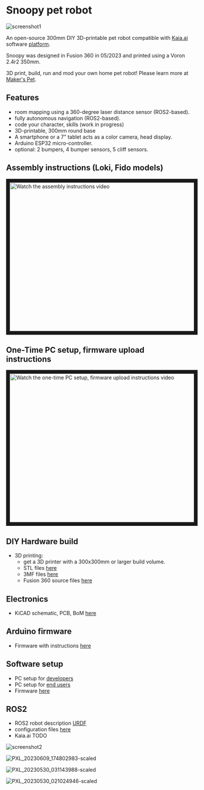 # Snoopy pet robot

![screenshot1](https://github.com/makerspet/makerspet_snoopy/assets/143911662/7cb95c4c-3b06-4502-b9aa-d4a8d713990e)

An open-source 300mm DIY 3D-printable pet robot compatible with [Kaia.ai](https://kaia.ai) software [platform](https://github.com/kaiaai/).

Snoopy was designed in Fusion 360 in 05/2023 and printed using a Voron 2.4r2 350mm.

3D print, build, run and mod your own home pet robot! Please learn more at [Maker's Pet](https://makerspet.com).

## Features
- room mapping using a 360-degree laser distance sensor (ROS2-based).
- fully autonomous navigation (ROS2-based).
- code your character, skills (work in progress)
- 3D-printable, 300mm round base
- A smartphone or a 7" tablet acts as a color camera, head display.
- Arduino ESP32 micro-controller.
- optional: 2 bumpers, 4 bumper sensors, 5 cliff sensors.

## Assembly instructions (Loki, Fido models)
<a href="http://www.youtube.com/watch?feature=player_embedded&v=WPB2B1DPf_s" target="_blank">
 <img src="http://img.youtube.com/vi/WPB2B1DPf_s/maxresdefault.jpg" alt="Watch the assembly instructions video" width="720" height="405" border="10" />
</a>

## One-Time PC setup, firmware upload instructions
<a href="http://www.youtube.com/watch?feature=player_embedded&v=XOc5kCE3MC0" target="_blank">
 <img src="http://img.youtube.com/vi/XOc5kCE3MC0/maxresdefault.jpg" alt="Watch the one-time PC setup, firmware upload instructions video" width="720" height="405" border="10" />
</a>

## DIY Hardware build
- 3D printing:
  - get a 3D printer with a 300x300mm or larger build volume.
  - STL files [here](https://github.com/makerspet/makerspet_snoopy/tree/main/stl/)
  - 3MF files [here](https://github.com/makerspet/makerspet_snoopy/tree/main/3mf/)
  - Fusion 360 source files [here](https://github.com/makerspet/makerspet_snoopy/tree/main/fusion360)

## Electronics
- KiCAD schematic, PCB, BoM [here](https://github.com/makerspet/makerspet_snoopy/tree/main/kicad)

## Arduino firmware
- Firmware with instructions [here](https://github.com/makerspet/makerspet_snoopy/tree/main/arduino/)

## Software setup
- PC setup for [developers](https://github.com/kaiaai/docker/tree/main/kaia-ros-dev)
- PC setup for [end users](https://github.com/kaiaai/docker/tree/main/kaia-ros)
- Firmware [here](https://github.com/makerspet/makerspet_snoopy/tree/main/firmware/)

## ROS2
- ROS2 robot description [URDF](https://github.com/makerspet/makerspet_snoopy/tree/main/urdf)
- configuration files [here](https://github.com/makerspet/makerspet_snoopy/tree/main/config)
- Kaia.ai TODO

![screenshot2](https://github.com/makerspet/makerspet_snoopy/assets/143911662/11cb3721-ff3d-4806-9010-25725e0a10e3)

![PXL_20230609_174802983-scaled](https://github.com/makerspet/makerspet_snoopy/assets/143911662/689842a7-321f-4944-9b04-38ad58f68a2c)

![PXL_20230530_031143988-scaled](https://github.com/makerspet/makerspet_snoopy/assets/143911662/89042e18-19d9-468f-8df3-c9fcf912ba8f)

![PXL_20230530_021024946-scaled](https://github.com/makerspet/makerspet_snoopy/assets/143911662/f9d9d3c2-3dc0-4658-9df7-80dd81a843b6)
